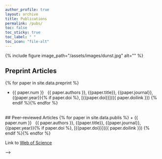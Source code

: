 ```yaml
---
author_profile: true
layout: archive
title: Publications
permalink: /pubs/
toc: false
toc_sticky: true
toc_label: " "
toc_icon: "file-alt"
---
```


{% include figure image_path="/assets/images/dunst.jpg" alt="" %}

## Preprint Articles
{% for paper in site.data.preprint %}
+ {{ paper.num }}  &nbsp;  {{ paper.authors }}, {{paper.title}}, {{paper.journal}}, {{paper.year}}{% if paper.doi %}, [{{paper.doi}}]({{ paper.doilink }})  {% endif %}{% endfor %}

<br>
## Peer-reviewed Articles
{% for paper in site.data.publis %}
+ {{ paper.num }}  &nbsp;  {{ paper.authors }}, {{paper.title}}, {{paper.journal}}, {{paper.year}}{% if paper.doi %}, [{{paper.doi}}]({{ paper.doilink }})  {% endif %}{% endfor %}

Link to [Web of Science](https://publons.com/mashlets?el=badgeCont599&rid=Y-5796-2019)

<!-- ## Presentations
#### Talks


#### Poster
<!--
## Preprint Articles
{% for paper in site.data.preprint %}
- {{ paper.authors }}, {{paper.title}}, {{paper.journal}}, {{paper.year}}{% if paper.doi %}, [link]({{ paper.doi }}){% endif %}{% endfor %}

## Peer-reviewed Articles
{% for paper in site.data.publications %}
+ {{ paper.authors }}, {{paper.title}}, {{paper.journal}}, {{paper.year}}{% if paper.doi %}, [link]({{ paper.doi }}){% endif %}{% endfor %}

## Talks
{% for talk in site.data.talks %}
+ {{ talk.authors }}, {{talk.title}}, {{talk.event}}, {{talk.location}}, {{talk.date}}{% if talk.doi %}, [link]({{ talk.doi }}){% endif %}{% if talk.path %}, [pdf]({{ talk.path }}) {% endif %}{% endfor %}

## Posters
{% for poster in site.data.posters %}
+ {{ poster.authors }}, {{poster.title}}, {{poster.event}}, {{poster.location}}, {{poster.date}}{% if poster.doi %}, [link]({{ poster.doi }}){% endif %}{% if poster.path %}, [pdf]({{ poster.path }}) {% endif %}{% endfor %} --> -->
